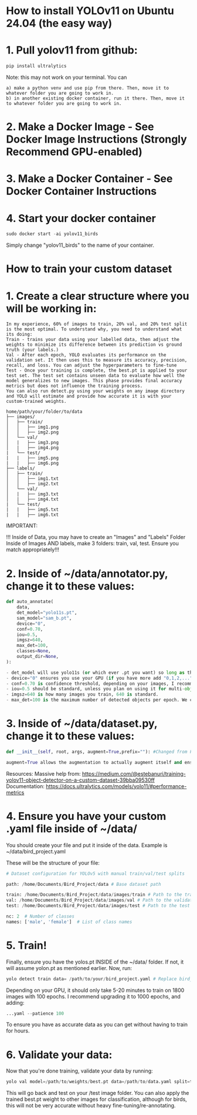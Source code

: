 # How to install YOLOv11 on Ubuntu 24.04 (the easy way)

# 1. Pull yolov11 from github:

```python
pip install ultralytics
```

Note: this may not work on your terminal. You can
```
a) make a python venv and use pip from there. Then, move it to whatever folder you are going to work in. 
b) in another existing docker container, run it there. Then, move it to whatever folder you are going to work in.
```

# 2. Make a Docker Image - See Docker Image Instructions (Strongly Recommend GPU-enabled)

# 3. Make a Docker Container - See Docker Container Instructions

# 4. Start your docker container

```python
sudo docker start -ai yolov11_birds
````
Simply change "yolov11_birds" to the name of your container.

# How to train your custom dataset

# 1. Create a clear structure where you will be working in:
```
In my experience, 60% of images to train, 20% val, and 20% test split is the most optimal. To understand why, you need to understand what its doing:
Train - trains your data using your labelled data, then adjust the weights to minimize its difference between its prediction vs ground truth (your labels.)
Val - After each epoch, YOLO evaluates its performance on the validation set. It then uses this to measure its accuracy, precision, recall, and loss. You can adjust the hyperparameters to fine-tune
Test - Once your training is complete, the best.pt is applied to your test set. The test set contains unseen data to evaluate how well the model generalizes to new images. This phase provides final accuracy metrics but does not influence the training process.
You can also run detect.py using your weights on any image directory and YOLO will estimate and provide how accurate it is with your custom-trained weights.
```
```
home/path/your/folder/to/data
├── images/
│   ├── train/
│   │   ├── img1.png
│   │   ├── img2.png
│   └── val/
│   |   ├── img3.png
│   |   ├── img4.png
|   └── test/  
|   |   ├── img5.png
|   |   ├── img6.png
├── labels/
│   ├── train/
│   │   ├── img1.txt
│   │   ├── img2.txt
│   └── val/
│   |   ├── img3.txt
│   |   ├── img4.txt
|   └── test/  
|   |   ├── img5.txt
|   |   ├── img6.txt
```

IMPORTANT:

!!! Inside of Data, you may have to create an "Images" and "Labels" Folder
Inside of Images AND labels, make 3 folders: train, val, test. Ensure you match appropriately!!!

# 2. Inside of ~/data/annotator.py, change it to these values:

```python
def auto_annotate(
    data,
    det_model="yolo11s.pt",
    sam_model="sam_b.pt",
    device="0",
    conf=0.70,
    iou=0.5,
    imgsz=640,
    max_det=100,
    classes=None,
    output_dir=None,
):

- det_model will use yolo11s (or which ever .pt you want) so long as the file is inside of the data folder as well. if not, it will assume yolo11n.
- device="0" ensures you use your GPU (if you have more add "0,1,2,...")
- conf=0.70 is confidence threshold, depending on your images, I recommend .7 for 70%
- iou=0.5 should be standard, unless you plan on using it for multi-object tracking.
- imgsz=640 is how many images you train, 640 is standard.
- max_det=100 is the maximum number of detected objects per epoch. We changed it to 100 to not over-annotate.
```

# 3. Inside of ~/data/dataset.py, change it to these values:
```python
def __init__(self, root, args, augment=True,prefix=""): #Changed from False

augment=True allows the augmentation to actually augment itself and ensure you have a fine-tuned model.
```

Resources: 
Massive help from: https://medium.com/@estebanuri/training-yolov11-object-detector-on-a-custom-dataset-39bba09530ff
Documentation: https://docs.ultralytics.com/models/yolo11/#performance-metrics

# 4. Ensure you have your custom .yaml file inside of ~/data/
You should create your file and put it inside of the data. 
Example is ~/data/bird_project.yaml

These will be the structure of your file:

```python
# Dataset configuration for YOLOv5 with manual train/val/test splits

path: /home/Documents/Bird_Project/data # Base dataset path 

train: /home/Documents/Bird_Project/data/images/train # Path to the train images
val: /home/Documents/Bird_Project/data/images/val # Path to the validation images
test: /home/Documents/Bird_Project/data/images/test # Path to the test images

nc: 2  # Number of classes
names: ['male', 'female']  # List of class names
```

# 5. Train!
Finally, ensure you have the yolos.pt INSIDE of the ~/data/ folder. If not, it will assume yolon.pt as mentioned earlier. Now, run:

```python
yolo detect train data= /path/to/your/bird_project.yaml # Replace bird_project with whatever you named your .yaml
```

Depending on your GPU, it should only take 5-20 minutes to train on 1800 images with 100 epochs. I recommend upgrading it to 1000 epochs, and adding:

```python
...yaml --patience 100
```

To ensure you have as accurate data as you can get without having to train for hours.

# 6. Validate your data:
Now that you're done training, validate your data by running:

```python
yolo val model=/path/to/weights/best.pt data=/path/to/data.yaml split=test
```

This will go back and test on your /test image folder. You can also apply the trained best.pt weight to other images for classification, although for birds, this will not be very accurate without heavy fine-tuning/re-annotating.
